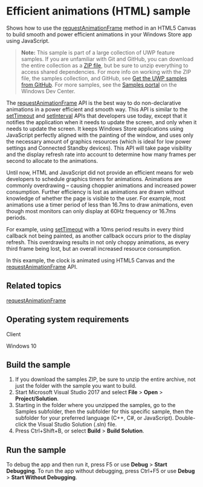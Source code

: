 ﻿<!---
  category: GraphicsAndAnimation
  samplefwlink: http://go.microsoft.com/fwlink/p/?LinkId=620541
--->

# Efficient animations (HTML) sample

Shows how to use the [requestAnimationFrame](http://msdn.microsoft.com/library/windows/apps/hh920765) method in an HTML5 Canvas to build smooth 
and power efficient animations in your Windows Store app using JavaScript.

> **Note:** This sample is part of a large collection of UWP feature samples. 
> If you are unfamiliar with Git and GitHub, you can download the entire collection as a 
> [ZIP file](https://github.com/Microsoft/Windows-universal-samples/archive/master.zip), but be 
> sure to unzip everything to access shared dependencies. For more info on working with the ZIP file, 
> the samples collection, and GitHub, see [Get the UWP samples from GitHub](https://aka.ms/ovu2uq). 
> For more samples, see the [Samples portal](https://aka.ms/winsamples) on the Windows Dev Center. 

The [requestAnimationFrame](http://msdn.microsoft.com/library/windows/apps/hh920765) API is the best way to do non-declarative animations in a power efficient and smooth way. This API is similar to the [setTimeout](http://msdn.microsoft.com/library/windows/apps/hh453490) and [setInterval](http://msdn.microsoft.com/library/windows/apps/hh453487) APIs that developers use today, except that it notifies the application when it needs to update the screen, and only when it needs to update the screen. It keeps Windows Store applications using JavaScript perfectly aligned with the painting of the window, and uses only the necessary amount of graphics resources (which is ideal for low power settings and Connected Standby devices). This API will take page visibility and the display refresh rate into account to determine how many frames per second to allocate to the animations.

Until now, HTML and JavaScript did not provide an efficient means for web developers to schedule graphics timers for animations. Animations are commonly overdrawing – causing choppier animations and increased power consumption. Further efficiency is lost as animations are drawn without knowledge of whether the page is visible to the user. For example, most animations use a timer period of less than 16.7ms to draw animations, even though most monitors can only display at 60Hz frequency or 16.7ms periods.

For example, using [setTimeout](http://msdn.microsoft.com/library/windows/apps/hh453490) with a 10ms period results in every third callback not being painted, as another callback occurs prior to the display refresh. This overdrawing results in not only choppy animations, as every third frame being lost, but an overall increased resource consumption.

In this example, the clock is animated using HTML5 Canvas and the [requestAnimationFrame](http://msdn.microsoft.com/library/windows/apps/hh920765) API.

Related topics
--------------

[requestAnimationFrame](http://msdn.microsoft.com/library/windows/apps/hh920765)  

Operating system requirements
-----------------------------

Client

Windows 10

Build the sample
----------------

1. If you download the samples ZIP, be sure to unzip the entire archive, not just the folder with the sample you want to build. 
2. Start Microsoft Visual Studio 2017 and select **File** \> **Open** \> **Project/Solution**.
3. Starting in the folder where you unzipped the samples, go to the Samples subfolder, then the subfolder for this specific sample, then the subfolder for your preferred language (C++, C#, or JavaScript). Double-click the Visual Studio Solution (.sln) file.
4. Press Ctrl+Shift+B, or select **Build** \> **Build Solution**.

Run the sample
--------------

To debug the app and then run it, press F5 or use **Debug** \> **Start Debugging**. To run the app without debugging, press Ctrl+F5 or use **Debug** \> **Start Without Debugging**.

